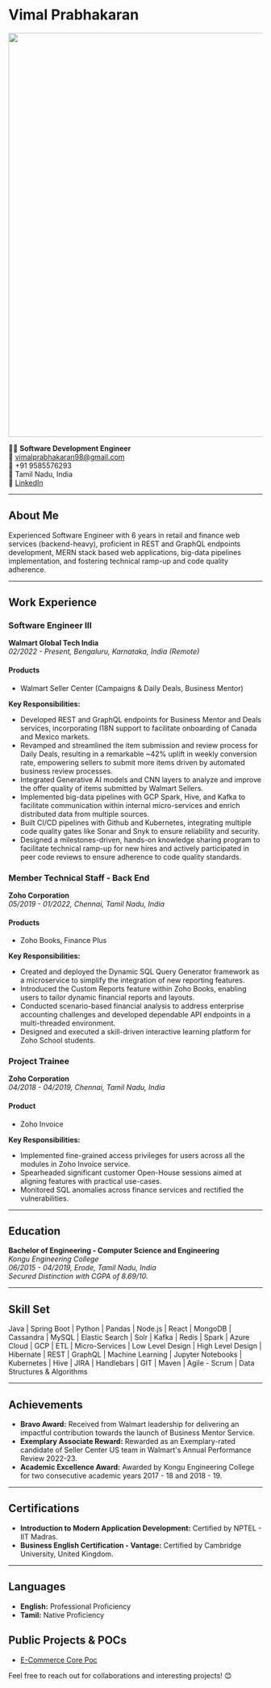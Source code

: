 # Vimal Prabhakaran
<img src="architecture.jpeg" width="800"/>

👨‍💻 **Software Development Engineer**  
📧 vimalprabhakaran98@gmail.com  
📱 +91 9585576293  
📍 Tamil Nadu, India  
🔗 [LinkedIn](linkedin.com/in/vimalsince1998)  


---

## About Me

Experienced Software Engineer with 6 years in retail and finance web services (backend-heavy), proficient in REST and GraphQL endpoints development, MERN stack based web applications, big-data pipelines implementation, and fostering technical ramp-up and code quality adherence.

---

## Work Experience

### Software Engineer III  
**Walmart Global Tech India**  
*02/2022 - Present, Bengaluru, Karnataka, India (Remote)*

#### Products
- Walmart Seller Center (Campaigns & Daily Deals, Business Mentor)

**Key Responsibilities:**
- Developed REST and GraphQL endpoints for Business Mentor and Deals services, incorporating I18N support to facilitate onboarding of Canada and Mexico markets.
- Revamped and streamlined the item submission and review process for Daily Deals, resulting in a remarkable ~42% uplift in weekly conversion rate, empowering sellers to submit more items driven by automated business review processes.
- Integrated Generative AI models and CNN layers to analyze and improve the offer quality of items submitted by Walmart Sellers.
- Implemented big-data pipelines with GCP Spark, Hive, and Kafka to facilitate communication within internal micro-services and enrich distributed data from multiple sources.
- Built CI/CD pipelines with Github and Kubernetes, integrating multiple code quality gates like Sonar and Snyk to ensure reliability and security.
- Designed a milestones-driven, hands-on knowledge sharing program to facilitate technical ramp-up for new hires and actively participated in peer code reviews to ensure adherence to code quality standards.

### Member Technical Staff - Back End  
**Zoho Corporation**  
*05/2019 - 01/2022, Chennai, Tamil Nadu, India*

#### Products
- Zoho Books, Finance Plus

**Key Responsibilities:**
- Created and deployed the Dynamic SQL Query Generator framework as a microservice to simplify the integration of new reporting features.
- Introduced the Custom Reports feature within Zoho Books, enabling users to tailor dynamic financial reports and layouts.
- Conducted scenario-based financial analysis to address enterprise accounting challenges and developed dependable API endpoints in a multi-threaded environment.
- Designed and executed a skill-driven interactive learning platform for Zoho School students.

### Project Trainee  
**Zoho Corporation**  
*04/2018 - 04/2019, Chennai, Tamil Nadu, India*

#### Product
- Zoho Invoice

**Key Responsibilities:**
- Implemented fine-grained access privileges for users across all the modules in Zoho Invoice service.
- Spearheaded significant customer Open-House sessions aimed at aligning features with practical use-cases.
- Monitored SQL anomalies across finance services and rectified the vulnerabilities.

---

## Education

**Bachelor of Engineering - Computer Science and Engineering**  
*Kongu Engineering College*  
*06/2015 - 04/2019, Erode, Tamil Nadu, India*  
*Secured Distinction with CGPA of 8.69/10.*

---

## Skill Set

Java | Spring Boot | Python | Pandas | Node.js | React | MongoDB | Cassandra | MySQL | Elastic Search | Solr | Kafka | Redis | Spark | Azure Cloud | GCP | ETL | Micro-Services | Low Level Design | High Level Design | Hibernate | REST | GraphQL | Machine Learning | Jupyter Notebooks | Kubernetes | Hive | JIRA | Handlebars | GIT | Maven | Agile - Scrum | Data Structures & Algorithms

---

## Achievements

- **Bravo Award:** Received from Walmart leadership for delivering an impactful contribution towards the launch of Business Mentor Service.
- **Exemplary Associate Reward:** Rewarded as an Exemplary-rated candidate of Seller Center US team in Walmart's Annual Performance Review 2022-23.
- **Academic Excellence Award:** Awarded by Kongu Engineering College for two consecutive academic years 2017 - 18 and 2018 - 19.

---

## Certifications

- **Introduction to Modern Application Development:** Certified by NPTEL - IIT Madras.
- **Business English Certification - Vantage:** Certified by Cambridge University, United Kingdom.

---

## Languages

- **English:** Professional Proficiency
- **Tamil:** Native Proficiency

## Public Projects & POCs

- [E-Commerce Core Poc](https://github.com/vimal-prabhakaran/pesto-assessment-ecommerce/tree/main)


Feel free to reach out for collaborations and interesting projects! 😊
